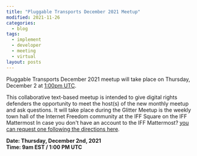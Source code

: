 ```yaml
---
title: "Pluggable Transports December 2021 Meetup"
modified: 2021-11-26
categories:
  - blog
tags:
  - implement
  - developer
  - meeting
  - virtual
layout: posts
---
```


Pluggable Transports December 2021 meetup will take place on Thursday, December
2 at [1:00pm UTC](https://time.is/0100PM_2_Dec_2021_in_UTC?PT_meetup_december_2021).

This collaborative text-based meetup is intended to give digital rights
defenders the opportunity to meet the host(s) of the new monthly meetup and ask
questions. It will take place during the Glitter Meetup is the weekly town hall
of the Internet Freedom community at the IFF Square on the IFF Mattermost In
case you don't have an account to the IFF Mattermost? [you can request one
following the directions here][iff-wiki].

**Date: Thursday, December 2nd, 2021**\
**Time: 9am EST / 1:00 PM UTC**

[iff-wiki]: https://internetfreedomfestival.org/wiki/index.php/IFF_Mattermost
